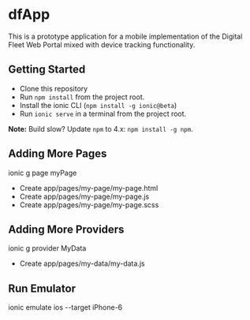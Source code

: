 # dfApp
This is a prototype application for a mobile implementation of the Digital Fleet Web Portal mixed with device tracking functionality.

## Getting Started

* Clone this repository
* Run `npm install` from the project root.
* Install the ionic CLI (`npm install -g ionic@beta`)
* Run `ionic serve` in a terminal from the project root.

**Note:** Build slow? Update `npm` to 4.x: `npm install -g npm`.

## Adding More Pages

ionic g page myPage

* Create app/pages/my-page/my-page.html
* Create app/pages/my-page/my-page.js
* Create app/pages/my-page/my-page.scss

## Adding More Providers

ionic g provider MyData

* Create app/pages/my-data/my-data.js

## Run Emulator
ionic emulate ios --target iPhone-6